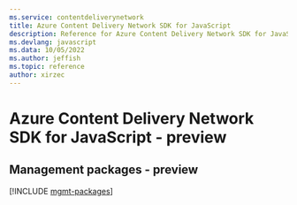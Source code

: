 ```yaml
---
ms.service: contentdeliverynetwork
title: Azure Content Delivery Network SDK for JavaScript
description: Reference for Azure Content Delivery Network SDK for JavaScript
ms.devlang: javascript
ms.data: 10/05/2022
ms.author: jeffish
ms.topic: reference
author: xirzec
---
```

# Azure Content Delivery Network SDK for JavaScript - preview

## Management packages - preview
[!INCLUDE [mgmt-packages](content-delivery-network-mgmt-index.md)]